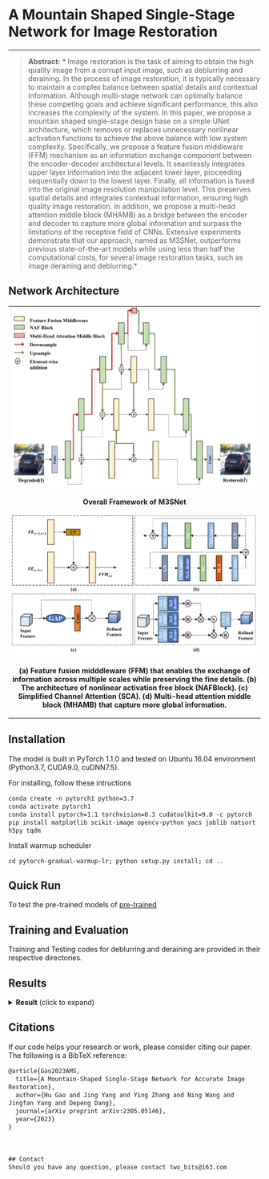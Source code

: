 

# A Mountain Shaped Single-Stage Network for Image Restoration

<!-- [![paper](https://img.shields.io/badge/arXiv-Paper-brightgreen)](http://arxiv.org/abs/2302.09554) -->
<hr />


> **Abstract:** * Image restoration is the task of aiming to obtain the high quality image from a corrupt input image, such as deblurring and
deraining. In the process of image restoration, it is typically necessary to maintain a complex balance between spatial details and
contextual information. Although multi-stage network can optimally
balance these competing goals and achieve significant performance,
this also increases the complexity of the system. In this paper, we
propose a mountain shaped single-stage design base on a simple UNet architecture, which removes or replaces unnecessary nonlinear
activation functions to achieve the above balance with low system
complexity. Specifically, we propose a feature fusion middleware
(FFM) mechanism as an information exchange component between
the encoder-decoder architectural levels. It seamlessly integrates upper layer information into the adjacent lower layer, proceeding sequentially down to the lowest layer. Finally, all information is fused
into the original image resolution manipulation level. This preserves
spatial details and integrates contextual information, ensuring high quality image restoration. In addition, we propose a multi-head attention middle block (MHAMB) as a bridge between the encoder and
decoder to capture more global information and surpass the limitations of the receptive field of CNNs. Extensive experiments demonstrate that our approach, named as M3SNet, outperforms previous
state-of-the-art models while using less than half the computational
costs, for several image restoration tasks, such as image deraining
and deblurring.* 

## Network Architecture
<table>
  <tr>
    <td align="center"> <img  src = "./fig/network2.png" width="500"> </td>
  </tr>
  <tr>
    <td><p align="center"><b>Overall Framework of M3SNet</b></p></td>
  </tr>
    <tr>
    <td align="center"> <img   src = "./fig/conponent4.png" width="500"> </td>
  </tr>
  <tr>
    <td><p align="center"><b>(a) Feature fusion midddleware (FFM) that enables the exchange of information across multiple scales while preserving the fine details. (b) The architecture of nonlinear activation free block (NAFBlock). (c) Simplified Channel Attention (SCA). (d) Multi-head attention middle block (MHAMB) that  capture more global information.</b></p></td>
</table>

## Installation
The model is built in PyTorch 1.1.0 and tested on Ubuntu 16.04 environment (Python3.7, CUDA9.0, cuDNN7.5).

For installing, follow these intructions
```
conda create -n pytorch1 python=3.7
conda activate pytorch1
conda install pytorch=1.1 torchvision=0.3 cudatoolkit=9.0 -c pytorch
pip install matplotlib scikit-image opencv-python yacs joblib natsort h5py tqdm
```

Install warmup scheduler

```
cd pytorch-gradual-warmup-lr; python setup.py install; cd ..
```

## Quick Run

To test the pre-trained models of [pre-trained](https://drive.google.com/drive/folders/1y4BEX7LagtXVO98ZItSbJJl7WWM3gnbD?usp=share_link)


## Training and Evaluation

Training and Testing codes for deblurring and deraining  are provided in their respective directories.

## Results


<details>
  <summary> <strong>Result</strong> (click to expand) </summary>
<table>
  <tr>
    <td> <img src = "./fig/result.png" width="500"> </td>
  </tr>
</table></details>


 ## Citations
If our code helps your research or work, please consider citing our paper.
The following is a BibTeX reference:

```
@article{Gao2023AMS,
  title={A Mountain-Shaped Single-Stage Network for Accurate Image Restoration},
  author={Hu Gao and Jing Yang and Ying Zhang and Ning Wang and Jingfan Yang and Depeng Dang},
  journal={arXiv preprint arXiv:2305.05146},
  year={2023}
}



## Contact
Should you have any question, please contact two_bits@163.com

